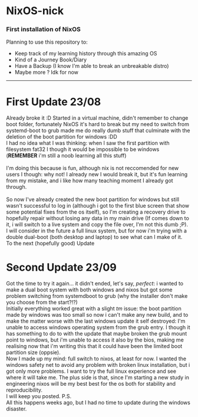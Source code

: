 # NixOS-nick

### First installation of NixOS 

Planning to use this repository to:
- Keep track of my learning history through this amazing OS
- Kind of a Journey Book/Diary
- Have a Backup (I know I'm able to break an unbreakable distro)
- Maybe more ? Idk for now

<hr>

# First Update 23/08
Already broke it :D
Started in a virtual machine, didn't remember to change boot folder, fortunately NixOS it's hard to break but my need to switch from systemd-boot to grub made me do really dumb stuff that culminate with the deletion of the boot partition for windows :DD <br>
I had no idea what I was thinking: when I saw the first partition with filesystem fat32 I though it would be impossible to be windows <br>
(**REMEMBER** i'm still a noob learning all this stuff)<br>
<br>
I'm doing this because is fun, although nix is not reccomended for new users I though: why not! I already new I would break it, but it's fun learning from my mistake, and i like how many teaching moment I already got through.<br>
<br>
So now I've already created the new boot partition for windows but still wasn't successful to log in (although i got to the first blue screen that show some potential fixes from the os itself), so I'm creating a recovery drive to hopefully repair without losing any data in my main drive (If comes down to it, i will switch to a live system and copy the file over, I'm not this dumb ;P).<br>
I will consider in the future a full linux system, but for now i'm trying with a double dual-boot (both desktop and laptop) to see what can I make of it.
<br>
To the next (hopefully good) Update

# Second Update 23/09
Got the time to try it again... it didn't ended, let's say, *perfect*: i wanted to make a dual boot system with both windows and nixos but got some problem switching from systemdboot to grub (why the installer don't make you choose from the start?!?)<br>
Initially everything worked great with a slight *tm* issue: the boot partition made by windows was too small so now i can't make any new build, and to make the matter worse with the last windows update it self destroyed: I'm unable to access windows operating system from the grub entry. I though it has something to do to with the update that maybe broken the grub mount point to windows, but i'm unable to access it also by the bios, making me realising now that i'm writing this that it could have been the limited boot partition size (oppsie).<br>
Now I made up my mind: full switch to nixos, at least for now. I wanted the windows safety net to avoid any problem with broken linux installation, but i got only more problems. I want to try the full linux experience and see where it will take me. The plus side is that, since I'm starting a new study in engineering nixos will be my best best for the os both for stability and reproducibility.<br>
I will keep you posted. 
P.S.<br>
All this happens weeks ago, but I had no time to update during the windows disaster.
